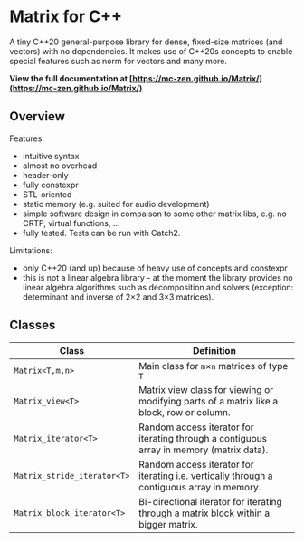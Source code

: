 # Matrix for C++


A tiny C++20 general-purpose library for dense, fixed-size matrices (and vectors) with no dependencies.
It makes use of C++20s concepts to enable special features such as norm for vectors and many more.

__View the full documentation at [https://mc-zen.github.io/Matrix/](https://mc-zen.github.io/Matrix/)__


## Overview

Features:

- intuitive syntax
- almost no overhead
- header-only
- fully constexpr
- STL-oriented
- static memory (e.g. suited for audio development)
- simple software design in compaison to some other matrix libs, e.g. no CRTP, virtual functions, ...
- fully tested. Tests can be run with Catch2.

Limitations:

- only C++20 (and up) because of heavy use of concepts and constexpr
- this is not a linear algebra library - at the moment the library provides no linear algebra algorithms such as decomposition and solvers (exception: determinant and inverse of 2&times;2 and 3&times;3 matrices).


## Classes
| Class | Definition |
|-------|------------|
|`Matrix<T,m,n>`   | Main class for `m`×`n` matrices of type `T` |
|`Matrix_view<T>`   | Matrix view class for viewing or modifying parts of a matrix like a block, row or column. |
|`Matrix_iterator<T>`   | Random access iterator for iterating through a contiguous array in memory (matrix data). |
|`Matrix_stride_iterator<T>`   | Random access iterator for iterating i.e. vertically through a contiguous array in memory.   |
|`Matrix_block_iterator<T>`   | Bi-directional iterator for iterating through a matrix block within a bigger matrix. |


